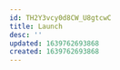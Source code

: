 ```yaml
---
id: TH2Y3vcy0d8CW_U8gtcwC
title: Launch
desc: ''
updated: 1639762693868
created: 1639762693868
---
```


